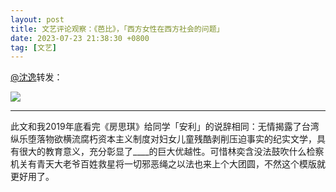 ```yaml
---
layout: post
title: 文艺评论观察：《芭比》，「西方女性在西方社会的问题」
date: 2023-07-23 21:38:30 +0800
tag: [文艺]
---
```


[@沈逸](https://m.weibo.cn/detail/4926702956058715)转发：

![](/styles/images/barbie-criticism.avif)

***

此文和我2019年底看完《房思琪》给同学「安利」的说辞相同：无情揭露了台湾纵乐堕落物欲横流腐朽资本主义制度对妇女儿童残酷剥削压迫事实的纪实文学，具有很大的教育意义，充分彰显了____的巨大优越性。可惜林奕含没法鼓吹什么检察机关有青天大老爷百姓救星将一切邪恶绳之以法也来上个大团圆，不然这个模版就更好用了。